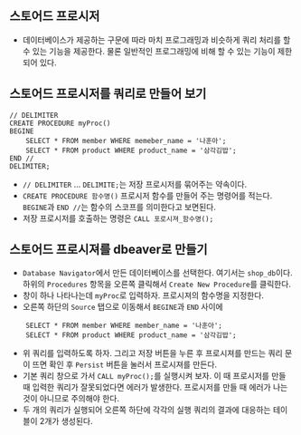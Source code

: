 ## 스토어드 프로시저
- 데이터베이스가 제공하는 구문에 따라 마치 프로그래밍과 비슷하게 쿼리 처리를 할 수 있는 기능을 제공한다. 물론 일반적인 프로그래밍에 비해 할 수 있는 기능이 제한되어 있다.

## 스토어드 프로시저를 쿼리로 만들어 보기
```
// DELIMITER
CREATE PROCEDURE myProc()
BEGINE
    SELECT * FROM member WHERE memeber_name = '나훈아';
    SELECT * FROM product WHERE product_name = '삼각김밥';
END //
DELIMITER;
```
- `// DELIMITER` ... `DELIMITE;`는 저장 프로시저를 묶어주는 약속이다.
- `CREATE PROCEDURE 함수명()` 프로시저 함수를 만들어 주는 명령어를 적는다. `BEGINE`과 `END //`는 함수의 스코프를 의미한다고 보면된다.
- 저장 프로시저를 호출하는 명령은 `CALL 포로시져_함수명();`

## 스토어드 프로시져를 dbeaver로 만들기
- `Database Navigator`에서 만든 데이터베이스를 선택한다. 여기서는 `shop_db`이다. 하위의 `Procedures` 항목을 오른쪽 클릭해서 `Create New Procedure`를 클릭한다.
- 창이 하나 나타나는데 `myProc`로 입력하자. 프로시져의 함수명을 지정한다.
- 오른쪽 하단의 `Source` 탭으로 이동해서 `BEGINE`과 `END` 사이에
```
    SELECT * FROM member WHERE member_name = '나훈아';
    SELECT * FROM product WHERE product_name = '삼각김밥';
```
- 위 쿼리를 입력하도록 하자. 그리고 저장 버튼을 누른 후 프로시져를 만드는 쿼리 문이 뜨면 확인 후 `Persist` 버튼을 눌러서 프로시져를 만든다.
- 기본 쿼리 창으로 가서 `CALL myProc();`를 실행시켜 보자. 이 때 프로시저를 만들 때 입력한 쿼리가 잘못되었다면 에러가 발생한다. 프로시저를 만들 때 에러가 나는 것이 아니므로 주의해야 한다.
- 두 개의 쿼리가 실행되어 오른쪽 하단에 각각의 실행 쿼리의 결과에 대응하는 테이블이 2개가 생성된다.